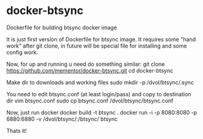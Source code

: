 docker-btsync
=============

Dockerfile for building btsync docker image

It is just first version of Dockerfile for btsync image.
It requires some "hand work" after git clone,
in future will be special file for installing and some config work.

Now, for up and running u need do something similar:
  git clone https://github.com/mementor/docker-btsync.git
  cd docker-btsync

Make dir to downloads and working files
  sudo mkdir -p /dvol/btsync/.sync

You need to edit btsync.conf (at least login/pass) and copy to destination dir
  vim btsync.conf
  sudo cp btsync.conf /dvol/btsync/btsync.conf

Now, just run docker
  docker build -t btsync .
  docker run -i -p 8080:8080 -p 6880:6880 -v /dvol/btsync/:/btsync/ btsync

Thats it!

